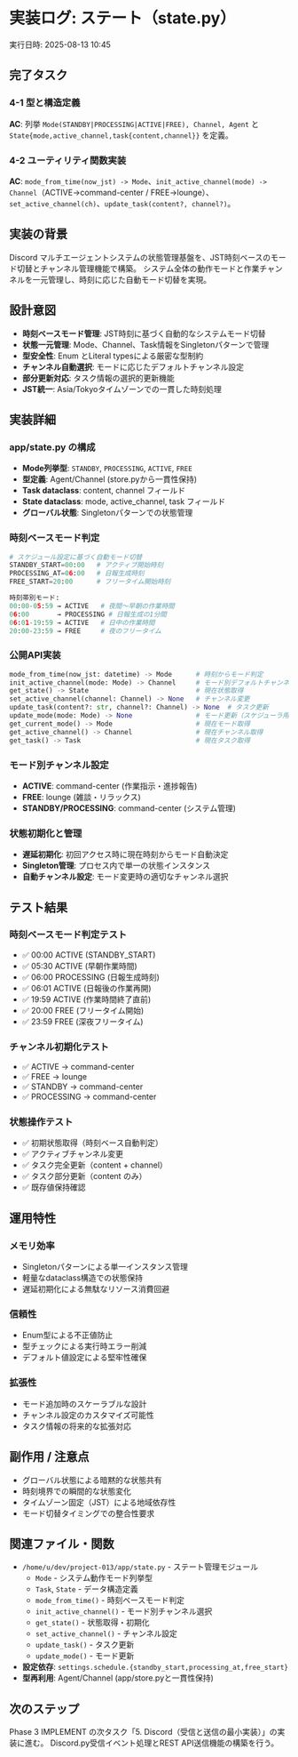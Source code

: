 # 実装ログ: ステート（state.py）
実行日時: 2025-08-13 10:45

## 完了タスク

### 4-1 型と構造定義
**AC**: 列挙 `Mode(STANDBY|PROCESSING|ACTIVE|FREE), Channel, Agent` と `State{mode,active_channel,task{content,channel}}` を定義。

### 4-2 ユーティリティ関数実装
**AC**: `mode_from_time(now_jst) -> Mode`、`init_active_channel(mode) -> Channel`（ACTIVE→command-center / FREE→lounge）、`set_active_channel(ch)`、`update_task(content?, channel?)`。

## 実装の背景
Discord マルチエージェントシステムの状態管理基盤を、JST時刻ベースのモード切替とチャンネル管理機能で構築。
システム全体の動作モードと作業チャンネルを一元管理し、時刻に応じた自動モード切替を実現。

## 設計意図
- **時刻ベースモード管理**: JST時刻に基づく自動的なシステムモード切替
- **状態一元管理**: Mode、Channel、Task情報をSingletonパターンで管理
- **型安全性**: Enum とLiteral typesによる厳密な型制約
- **チャンネル自動選択**: モードに応じたデフォルトチャンネル設定
- **部分更新対応**: タスク情報の選択的更新機能
- **JST統一**: Asia/Tokyoタイムゾーンでの一貫した時刻処理

## 実装詳細

### app/state.py の構成
- **Mode列挙型**: `STANDBY`, `PROCESSING`, `ACTIVE`, `FREE`
- **型定義**: Agent/Channel (store.pyから一貫性保持)
- **Task dataclass**: content, channel フィールド
- **State dataclass**: mode, active_channel, task フィールド
- **グローバル状態**: Singletonパターンでの状態管理

### 時刻ベースモード判定
```python
# スケジュール設定に基づく自動モード切替
STANDBY_START=00:00   # アクティブ開始時刻
PROCESSING_AT=06:00   # 日報生成時刻
FREE_START=20:00      # フリータイム開始時刻

時刻帯別モード:
00:00-05:59 → ACTIVE   # 夜間～早朝の作業時間
06:00       → PROCESSING # 日報生成の1分間
06:01-19:59 → ACTIVE   # 日中の作業時間  
20:00-23:59 → FREE     # 夜のフリータイム
```

### 公開API実装
```python
mode_from_time(now_jst: datetime) -> Mode      # 時刻からモード判定
init_active_channel(mode: Mode) -> Channel     # モード別デフォルトチャンネル
get_state() -> State                           # 現在状態取得
set_active_channel(channel: Channel) -> None   # チャンネル変更
update_task(content?: str, channel?: Channel) -> None  # タスク更新
update_mode(mode: Mode) -> None                # モード更新（スケジューラ用）
get_current_mode() -> Mode                     # 現在モード取得
get_active_channel() -> Channel                # 現在チャンネル取得
get_task() -> Task                             # 現在タスク取得
```

### モード別チャンネル設定
- **ACTIVE**: command-center (作業指示・進捗報告)
- **FREE**: lounge (雑談・リラックス)
- **STANDBY/PROCESSING**: command-center (システム管理)

### 状態初期化と管理
- **遅延初期化**: 初回アクセス時に現在時刻からモード自動決定
- **Singleton管理**: プロセス内で単一の状態インスタンス
- **自動チャンネル設定**: モード変更時の適切なチャンネル選択

## テスト結果

### 時刻ベースモード判定テスト
- ✅ 00:00 ACTIVE (STANDBY_START)
- ✅ 05:30 ACTIVE (早朝作業時間)
- ✅ 06:00 PROCESSING (日報生成時刻)
- ✅ 06:01 ACTIVE (日報後の作業再開)
- ✅ 19:59 ACTIVE (作業時間終了直前)
- ✅ 20:00 FREE (フリータイム開始)
- ✅ 23:59 FREE (深夜フリータイム)

### チャンネル初期化テスト
- ✅ ACTIVE → command-center
- ✅ FREE → lounge  
- ✅ STANDBY → command-center
- ✅ PROCESSING → command-center

### 状態操作テスト
- ✅ 初期状態取得（時刻ベース自動判定）
- ✅ アクティブチャンネル変更
- ✅ タスク完全更新（content + channel）
- ✅ タスク部分更新（content のみ）
- ✅ 既存値保持確認

## 運用特性

### メモリ効率
- Singletonパターンによる単一インスタンス管理
- 軽量なdataclass構造での状態保持
- 遅延初期化による無駄なリソース消費回避

### 信頼性
- Enum型による不正値防止
- 型チェックによる実行時エラー削減
- デフォルト値設定による堅牢性確保

### 拡張性
- モード追加時のスケーラブルな設計
- チャンネル設定のカスタマイズ可能性
- タスク情報の将来的な拡張対応

## 副作用 / 注意点
- グローバル状態による暗黙的な状態共有
- 時刻境界での瞬間的な状態変化
- タイムゾーン固定（JST）による地域依存性
- モード切替タイミングでの整合性要求

## 関連ファイル・関数
- `/home/u/dev/project-013/app/state.py` - ステート管理モジュール
  - `Mode` - システム動作モード列挙型
  - `Task`, `State` - データ構造定義
  - `mode_from_time()` - 時刻ベースモード判定
  - `init_active_channel()` - モード別チャンネル選択
  - `get_state()` - 状態取得・初期化
  - `set_active_channel()` - チャンネル設定
  - `update_task()` - タスク更新
  - `update_mode()` - モード更新
- **設定依存**: `settings.schedule.{standby_start,processing_at,free_start}`
- **型再利用**: Agent/Channel (app/store.pyと一貫性保持)

## 次のステップ
Phase 3 IMPLEMENT の次タスク「5. Discord（受信と送信の最小実装）」の実装に進む。
Discord.py受信イベント処理とREST API送信機能の構築を行う。
